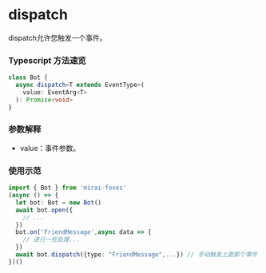 # dispatch

dispatch允许您触发一个事件。

### Typescript 方法速览

```typescript
class Bot {
  async dispatch<T extends EventType>(
    value: EventArg<T>
  ): Promise<void>
}
```

### 参数解释

- value：事件参数。

### 使用示范

```typescript
import { Bot } from 'mirai-foxes'
(async () => {
  let bot: Bot = new Bot()
  await bot.open({
    // ...
  })
  bot.on('FriendMessage',async data => {
    // 进行一些处理...
  })
  await bot.dispatch({type: "FriendMessage",...}) // 手动触发上面那个事件
})()
```
